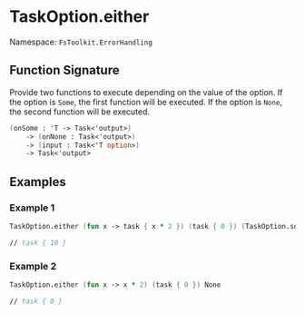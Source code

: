 # TaskOption.either

Namespace: `FsToolkit.ErrorHandling`

## Function Signature

Provide two functions to execute depending on the value of the option. If the option is `Some`, the first function will be executed. If the option is `None`, the second function will be executed.

```fsharp
(onSome : 'T -> Task<'output>) 
	-> (onNone : Task<'output>) 
	-> (input : Task<'T option>) 
	-> Task<'output>
```

## Examples

### Example 1

```fsharp
TaskOption.either (fun x -> task { x * 2 }) (task { 0 }) (TaskOption.some 5)

// task { 10 }
```

### Example 2

```fsharp
TaskOption.either (fun x -> x * 2) (task { 0 }) None

// task { 0 }
```

